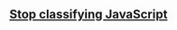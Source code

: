 ## [Stop classifying JavaScript](https://medium.com/@PitaJ/stop-classifying-javascript-4cc823dfbedf)

